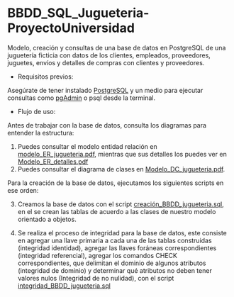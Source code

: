 # BBDD_SQL_Jugueteria-ProyectoUniversidad
Modelo, creación y consultas de una base de datos en PostgreSQL de una juguetería ficticia con datos de los clientes, empleados, proveedores, juguetes, envíos y detalles de compras con clientes y proveedores.

* Requisitos previos: 

Asegúrate de tener instalado [PostgreSQL](https://www.postgresql.org/download/) y un medio para ejecutar consultas como [pgAdmin](https://www.pgadmin.org/download/) o psql desde la terminal.

* Flujo de uso:
  
Antes de trabajar con la base de datos, consulta los diagramas para entender la estructura:

1. Puedes consultar el modelo entidad relación en [modelo_ER_jugueteria.pdf](https://github.com/miriam-gl/BBDD_SQL_Jugueteria-ProyectoUniversidad/blob/main/modelo-entidad-relaci%C3%B3n/modelo_ER_jugueteria.pdf), mientras que sus detalles los puedes ver en [Modelo_ER_detalles.pdf](https://github.com/miriam-gl/BBDD_SQL_Jugueteria-ProyectoUniversidad/blob/main/modelo-entidad-relaci%C3%B3n/Modelo_ER_detalles.pdf) 
2. Puedes consultar el diagrama de clases en [Modelo_DC_jugueteria.pdf](https://github.com/miriam-gl/BBDD_SQL_Jugueteria-ProyectoUniversidad/blob/main/Diagrama-de-clases/Modelo_DC_jugueteria.pdf).

Para la creación de la base de datos, ejecutamos los siguientes scripts en ese orden:

3. Creamos la base de datos con el script [creación_BBDD_jugueteria.sql](https://github.com/miriam-gl/BBDD_SQL_Jugueteria-ProyectoUniversidad/blob/main/BBDD_setup/creaci%C3%B3n_BBDD_jugueteria.sql), en el se crean las tablas de acuerdo a las clases de nuestro modelo orientado a objetos.
   
4. Se realiza el proceso de integridad para la base de datos, este consiste en agregar una llave primaria a cada una de las tablas construidas (integridad identidad), agregar las llaves foráneas correspondientes (integridad referencial), agregar los comandos CHECK correspondientes, que delimitan el dominio de algunos atributos (integridad de dominio) y determinar qué atributos no deben tener valores nulos (Integridad de no nulidad), con el script [integridad_BBDD_jugueteria.sql](https://github.com/miriam-gl/BBDD_SQL_Jugueteria-ProyectoUniversidad/blob/main/BBDD_setup/integridad_BBDD_jugueteria.sql)
